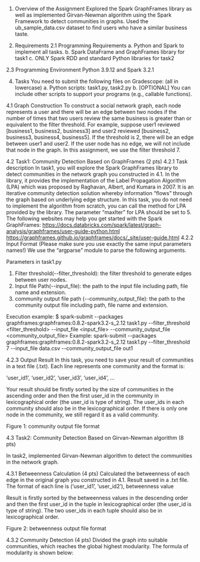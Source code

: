 

1. Overview of the Assignment
Explored the Spark GraphFrames library as well as implemented Girvan-Newman algorithm using the Spark Framework to detect communities in graphs. Used the ub_sample_data.csv dataset to find users who have a similar business taste.


3. Requirements
2.1 Programming Requirements
a. Python and Spark to implement all tasks.
b. Spark DataFrame and GraphFrames library for task1
c. ONLY Spark RDD and standard Python libraries for task2

2.3 Programming Environment
Python 3.9.12 and Spark 3.2.1


4. Tasks
You need to submit the following files on Gradescope: (all in lowercase)
a. Python scripts: task1.py, task2.py
b. [OPTIONAL] You can include other scripts to support your programs (e.g., callable functions).

4.1 Graph Construction
To construct a social network graph, each node represents a user and there will be an edge between two
nodes if the number of times that two users review the same business is greater than or equivalent to
the filter threshold. For example, suppose user1 reviewed [business1, business2, business3] and user2
reviewed [business2, business3, business4, business5]. If the threshold is 2, there will be an edge
between user1 and user2.
If the user node has no edge, we will not include that node in the graph.
In this assignment, we use the filter threshold 7.

4.2 Task1: Community Detection Based on GraphFrames (2 pts)
4.2.1 Task description
In task1, you will explore the Spark GraphFrames library to detect communities in the network graph you
constructed in 4.1. In the library, it provides the implementation of the Label Propagation Algorithm
(LPA) which was proposed by Raghavan, Albert, and Kumara in 2007. It is an iterative community
detection solution whereby information “flows” through the graph based on underlying edge structure.
In this task, you do not need to implement the algorithm from scratch, you can call the method for LPA
provided by the library. The parameter “maxIter” for LPA should be set to 5. The following websites may
help you get started with the Spark GraphFrames:
https://docs.databricks.com/spark/latest/graph-analysis/graphframes/user-guide-python.html
https://graphframes.github.io/graphframes/docs/_site/user-guide.html
4.2.2 Input Format (Please make sure you use exactly the same input parameters names!)
We use the “argparse” module to parse the following arguments.

Parameters in task1.py
1. Filter threshold(--filter_threshold): the filter threshold to generate edges between user
nodes.
2. Input file Path(--input_file): the path to the input file including path, file name and extension.
3. community output file path (--community_output_file): the path to the community output
file including path, file name and extension.

Execution example:
$ spark-submit --packages graphframes:graphframes:0.8.2-spark3.2-s_2.12 task1.py
--filter_threshold <filter_threshold> --input_file <input_file> --community_output_file
<community_output_file>
Example: spark-submit --packages graphframes:graphframes:0.8.2-spark3.2-s_2.12 task1.py
--filter_threshold 7 --input_file data.csv --community_output_file out1

4.2.3 Output Result
In this task, you need to save your result of communities in a text file (.txt). Each line represents one
community and the format is:

‘user_id1’, ‘user_id2’, ‘user_id3’, ‘user_id4’, ...

Your result should be firstly sorted by the size of communities in the ascending order and then the first
user_id in the community in lexicographical order (the user_id is type of string). The user_ids in each
community should also be in the lexicographical order.
If there is only one node in the community, we still regard it as a valid community.

Figure 1: community output file format

4.3 Task2: Community Detection Based on Girvan-Newman algorithm (8 pts)

In task2, implemented Girvan-Newman algorithm to detect the communities in the
network graph. 

4.3.1 Betweenness Calculation (4 pts)
Calculated the betweenness of each edge in the original graph you constructed in 4.1. Result saved in a .txt file. The format of each line is
(‘user_id1’, ‘user_id2’), betweenness value

Result is firstly sorted by the betweenness values in the descending order and then the first
user_id in the tuple in lexicographical order (the user_id is type of string). The two user_ids in each tuple
should also be in lexicographical order. 

Figure 2: betweenness output file format

4.3.2 Community Detection (4 pts)
Divided the graph into suitable communities, which reaches the global highest
modularity. The formula of modularity is shown below:
